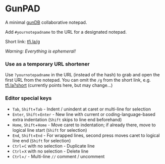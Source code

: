 # GunPAD
A minimal [gunDB](https://gun.eco/) collaborative notepad.

Add `#yournotepadname` to the URL for a designated notepad.

Short link: [tfi.la/g](https://tfi.la/g)

*Warning: Everything is ephemeral!*

### Use as a temporary URL shortener

Use `?yournotepadname` in the URL (instead of the hash) to grab and open the first URL from the notepad.
You can omit the `/g` from the short link, e.g. [tfi.la?short](https://tfi.la?short) (currently points here, but may change...)

### Editor special keys
- `Tab`, `Shift`+`Tab` - Indent / unindent at caret or multi-line for selection
- `Enter`, `Shift`+`Enter` - New line with current or coding-language-based extra indentation (`Shift` skips to line end beforehand)
- `Home`, `Shift`+`Home` - Move caret to indentation; if already there, move to logical line start (`Shift` for selection)
- `End`, `Shift`+`End` - For wrapped lines, second press moves caret to logical line end (`Shift` for selection)
- `Ctrl`+`C` with no selection - Duplicate line
- `Ctrl`+`X` with no selection - Delete line
- `Ctrl`+`/` - Multi-line `//` comment / uncomment